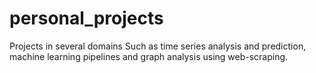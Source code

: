 # personal_projects
Projects in several domains
Such as time series analysis and prediction, machine learning pipelines and graph analysis using web-scraping.

